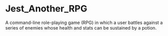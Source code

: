 # Jest_Another_RPG
A command-line role-playing game (RPG) in which a user battles against a series of enemies whose health and stats can be sustained by a potion.
